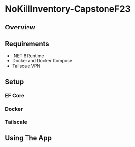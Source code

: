# NoKillInventory-CapstoneF23

## Overview

## Requirements

- .NET 8 Runtime
- Docker and Docker Compose
- Tailscale VPN

## Setup

### EF Core

### Docker

### Tailscale

## Using The App

